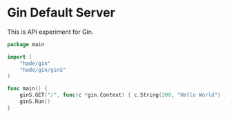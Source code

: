 # Gin Default Server

This is API experiment for Gin.

```go
package main

import (
	"hade/gin"
	"hade/gin/ginS"
)

func main() {
	ginS.GET("/", func(c *gin.Context) { c.String(200, "Hello World") })
	ginS.Run()
}
```
